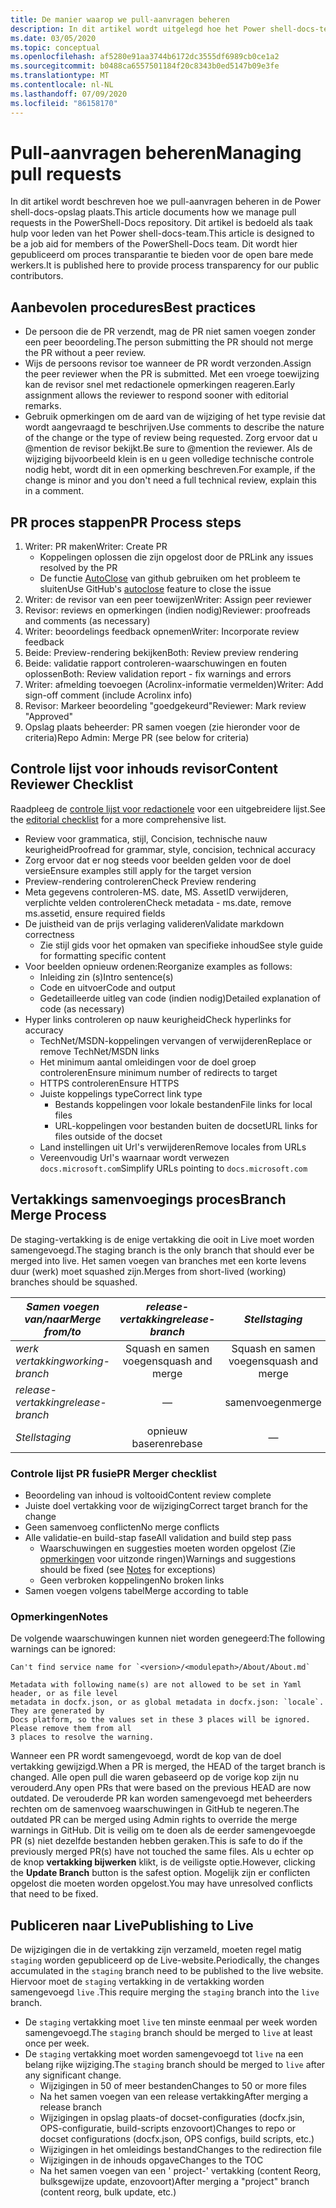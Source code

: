 ```yaml
---
title: De manier waarop we pull-aanvragen beheren
description: In dit artikel wordt uitgelegd hoe het Power shell-docs-team pull-aanvragen beheert.
ms.date: 03/05/2020
ms.topic: conceptual
ms.openlocfilehash: af5280e91aa3744b6172dc3555df6989cb0ce1a2
ms.sourcegitcommit: b0488ca6557501184f20c8343b0ed5147b09e3fe
ms.translationtype: MT
ms.contentlocale: nl-NL
ms.lasthandoff: 07/09/2020
ms.locfileid: "86158170"
---
```

# <a name="managing-pull-requests"></a><span data-ttu-id="f8d61-103">Pull-aanvragen beheren</span><span class="sxs-lookup"><span data-stu-id="f8d61-103">Managing pull requests</span></span>

<span data-ttu-id="f8d61-104">In dit artikel wordt beschreven hoe we pull-aanvragen beheren in de Power shell-docs-opslag plaats.</span><span class="sxs-lookup"><span data-stu-id="f8d61-104">This article documents how we manage pull requests in the PowerShell-Docs repository.</span></span> <span data-ttu-id="f8d61-105">Dit artikel is bedoeld als taak hulp voor leden van het Power shell-docs-team.</span><span class="sxs-lookup"><span data-stu-id="f8d61-105">This article is designed to be a job aid for members of the PowerShell-Docs team.</span></span> <span data-ttu-id="f8d61-106">Dit wordt hier gepubliceerd om proces transparantie te bieden voor de open bare mede werkers.</span><span class="sxs-lookup"><span data-stu-id="f8d61-106">It is published here to provide process transparency for our public contributors.</span></span>

## <a name="best-practices"></a><span data-ttu-id="f8d61-107">Aanbevolen procedures</span><span class="sxs-lookup"><span data-stu-id="f8d61-107">Best practices</span></span>

- <span data-ttu-id="f8d61-108">De persoon die de PR verzendt, mag de PR niet samen voegen zonder een peer beoordeling.</span><span class="sxs-lookup"><span data-stu-id="f8d61-108">The person submitting the PR should not merge the PR without a peer review.</span></span>
- <span data-ttu-id="f8d61-109">Wijs de persoons revisor toe wanneer de PR wordt verzonden.</span><span class="sxs-lookup"><span data-stu-id="f8d61-109">Assign the peer reviewer when the PR is submitted.</span></span> <span data-ttu-id="f8d61-110">Met een vroege toewijzing kan de revisor snel met redactionele opmerkingen reageren.</span><span class="sxs-lookup"><span data-stu-id="f8d61-110">Early assignment allows the reviewer to respond sooner with editorial remarks.</span></span>
- <span data-ttu-id="f8d61-111">Gebruik opmerkingen om de aard van de wijziging of het type revisie dat wordt aangevraagd te beschrijven.</span><span class="sxs-lookup"><span data-stu-id="f8d61-111">Use comments to describe the nature of the change or the type of review being requested.</span></span> <span data-ttu-id="f8d61-112">Zorg ervoor dat u @mention de revisor bekijkt.</span><span class="sxs-lookup"><span data-stu-id="f8d61-112">Be sure to @mention the reviewer.</span></span> <span data-ttu-id="f8d61-113">Als de wijziging bijvoorbeeld klein is en u geen volledige technische controle nodig hebt, wordt dit in een opmerking beschreven.</span><span class="sxs-lookup"><span data-stu-id="f8d61-113">For example, if the change is minor and you don't need a full technical review, explain this in a comment.</span></span>

## <a name="pr-process-steps"></a><span data-ttu-id="f8d61-114">PR proces stappen</span><span class="sxs-lookup"><span data-stu-id="f8d61-114">PR Process steps</span></span>

1. <span data-ttu-id="f8d61-115">Writer: PR maken</span><span class="sxs-lookup"><span data-stu-id="f8d61-115">Writer: Create PR</span></span>
   - <span data-ttu-id="f8d61-116">Koppelingen oplossen die zijn opgelost door de PR</span><span class="sxs-lookup"><span data-stu-id="f8d61-116">Link any issues resolved by the PR</span></span>
   - <span data-ttu-id="f8d61-117">De functie [AutoClose](https://help.github.com/en/articles/closing-issues-using-keywords) van github gebruiken om het probleem te sluiten</span><span class="sxs-lookup"><span data-stu-id="f8d61-117">Use GitHub's [autoclose](https://help.github.com/en/articles/closing-issues-using-keywords) feature to close the issue</span></span>
1. <span data-ttu-id="f8d61-118">Writer: de revisor van een peer toewijzen</span><span class="sxs-lookup"><span data-stu-id="f8d61-118">Writer: Assign peer reviewer</span></span>
1. <span data-ttu-id="f8d61-119">Revisor: reviews en opmerkingen (indien nodig)</span><span class="sxs-lookup"><span data-stu-id="f8d61-119">Reviewer: proofreads and comments (as necessary)</span></span>
1. <span data-ttu-id="f8d61-120">Writer: beoordelings feedback opnemen</span><span class="sxs-lookup"><span data-stu-id="f8d61-120">Writer: Incorporate review feedback</span></span>
1. <span data-ttu-id="f8d61-121">Beide: Preview-rendering bekijken</span><span class="sxs-lookup"><span data-stu-id="f8d61-121">Both: Review preview rendering</span></span>
1. <span data-ttu-id="f8d61-122">Beide: validatie rapport controleren-waarschuwingen en fouten oplossen</span><span class="sxs-lookup"><span data-stu-id="f8d61-122">Both: Review validation report - fix warnings and errors</span></span>
1. <span data-ttu-id="f8d61-123">Writer: afmelding toevoegen (Acrolinx-informatie vermelden)</span><span class="sxs-lookup"><span data-stu-id="f8d61-123">Writer: Add sign-off comment (include Acrolinx info)</span></span>
1. <span data-ttu-id="f8d61-124">Revisor: Markeer beoordeling "goedgekeurd"</span><span class="sxs-lookup"><span data-stu-id="f8d61-124">Reviewer: Mark review "Approved"</span></span>
1. <span data-ttu-id="f8d61-125">Opslag plaats beheerder: PR samen voegen (zie hieronder voor de criteria)</span><span class="sxs-lookup"><span data-stu-id="f8d61-125">Repo Admin: Merge PR (see below for criteria)</span></span>

## <a name="content-reviewer-checklist"></a><span data-ttu-id="f8d61-126">Controle lijst voor inhouds revisor</span><span class="sxs-lookup"><span data-stu-id="f8d61-126">Content Reviewer Checklist</span></span>

<span data-ttu-id="f8d61-127">Raadpleeg de [controle lijst voor redactionele](editorial-checklist.md) voor een uitgebreidere lijst.</span><span class="sxs-lookup"><span data-stu-id="f8d61-127">See the [editorial checklist](editorial-checklist.md) for a more comprehensive list.</span></span>

- <span data-ttu-id="f8d61-128">Review voor grammatica, stijl, Concision, technische nauw keurigheid</span><span class="sxs-lookup"><span data-stu-id="f8d61-128">Proofread for grammar, style, concision, technical accuracy</span></span>
- <span data-ttu-id="f8d61-129">Zorg ervoor dat er nog steeds voor beelden gelden voor de doel versie</span><span class="sxs-lookup"><span data-stu-id="f8d61-129">Ensure examples still apply for the target version</span></span>
- <span data-ttu-id="f8d61-130">Preview-rendering controleren</span><span class="sxs-lookup"><span data-stu-id="f8d61-130">Check Preview rendering</span></span>
- <span data-ttu-id="f8d61-131">Meta gegevens controleren-MS. date, MS. AssetID verwijderen, verplichte velden controleren</span><span class="sxs-lookup"><span data-stu-id="f8d61-131">Check metadata - ms.date, remove ms.assetid, ensure required fields</span></span>
- <span data-ttu-id="f8d61-132">De juistheid van de prijs verlaging valideren</span><span class="sxs-lookup"><span data-stu-id="f8d61-132">Validate markdown correctness</span></span>
  - <span data-ttu-id="f8d61-133">Zie stijl gids voor het opmaken van specifieke inhoud</span><span class="sxs-lookup"><span data-stu-id="f8d61-133">See style guide for formatting specific content</span></span>
- <span data-ttu-id="f8d61-134">Voor beelden opnieuw ordenen:</span><span class="sxs-lookup"><span data-stu-id="f8d61-134">Reorganize examples as follows:</span></span>
  - <span data-ttu-id="f8d61-135">Inleiding zin (s)</span><span class="sxs-lookup"><span data-stu-id="f8d61-135">Intro sentence(s)</span></span>
  - <span data-ttu-id="f8d61-136">Code en uitvoer</span><span class="sxs-lookup"><span data-stu-id="f8d61-136">Code and output</span></span>
  - <span data-ttu-id="f8d61-137">Gedetailleerde uitleg van code (indien nodig)</span><span class="sxs-lookup"><span data-stu-id="f8d61-137">Detailed explanation of code (as necessary)</span></span>
- <span data-ttu-id="f8d61-138">Hyper links controleren op nauw keurigheid</span><span class="sxs-lookup"><span data-stu-id="f8d61-138">Check hyperlinks for accuracy</span></span>
  - <span data-ttu-id="f8d61-139">TechNet/MSDN-koppelingen vervangen of verwijderen</span><span class="sxs-lookup"><span data-stu-id="f8d61-139">Replace or remove TechNet/MSDN links</span></span>
  - <span data-ttu-id="f8d61-140">Het minimum aantal omleidingen voor de doel groep controleren</span><span class="sxs-lookup"><span data-stu-id="f8d61-140">Ensure minimum number of redirects to target</span></span>
  - <span data-ttu-id="f8d61-141">HTTPS controleren</span><span class="sxs-lookup"><span data-stu-id="f8d61-141">Ensure HTTPS</span></span>
  - <span data-ttu-id="f8d61-142">Juiste koppelings type</span><span class="sxs-lookup"><span data-stu-id="f8d61-142">Correct link type</span></span>
    - <span data-ttu-id="f8d61-143">Bestands koppelingen voor lokale bestanden</span><span class="sxs-lookup"><span data-stu-id="f8d61-143">File links for local files</span></span>
    - <span data-ttu-id="f8d61-144">URL-koppelingen voor bestanden buiten de docset</span><span class="sxs-lookup"><span data-stu-id="f8d61-144">URL links for files outside of the docset</span></span>
  - <span data-ttu-id="f8d61-145">Land instellingen uit Url's verwijderen</span><span class="sxs-lookup"><span data-stu-id="f8d61-145">Remove locales from URLs</span></span>
  - <span data-ttu-id="f8d61-146">Vereenvoudig Url's waarnaar wordt verwezen `docs.microsoft.com`</span><span class="sxs-lookup"><span data-stu-id="f8d61-146">Simplify URLs pointing to `docs.microsoft.com`</span></span>

## <a name="branch-merge-process"></a><span data-ttu-id="f8d61-147">Vertakkings samenvoegings proces</span><span class="sxs-lookup"><span data-stu-id="f8d61-147">Branch Merge Process</span></span>

<span data-ttu-id="f8d61-148">De staging-vertakking is de enige vertakking die ooit in Live moet worden samengevoegd.</span><span class="sxs-lookup"><span data-stu-id="f8d61-148">The staging branch is the only branch that should ever be merged into live.</span></span> <span data-ttu-id="f8d61-149">Het samen voegen van branches met een korte levens duur (werk) moet squashed zijn.</span><span class="sxs-lookup"><span data-stu-id="f8d61-149">Merges from short-lived (working) branches should be squashed.</span></span>

| <span data-ttu-id="f8d61-150">*Samen voegen van/naar*</span><span class="sxs-lookup"><span data-stu-id="f8d61-150">*Merge from/to*</span></span>  | <span data-ttu-id="f8d61-151">*release-vertakking*</span><span class="sxs-lookup"><span data-stu-id="f8d61-151">*release-branch*</span></span> | <span data-ttu-id="f8d61-152">*Stell*</span><span class="sxs-lookup"><span data-stu-id="f8d61-152">*staging*</span></span>        | <span data-ttu-id="f8d61-153">*Galerie*</span><span class="sxs-lookup"><span data-stu-id="f8d61-153">*live*</span></span>      |
| ---------------- |:----------------:|:----------------:|:-----------:|
| <span data-ttu-id="f8d61-154">*werk vertakking*</span><span class="sxs-lookup"><span data-stu-id="f8d61-154">*working-branch*</span></span> | <span data-ttu-id="f8d61-155">Squash en samen voegen</span><span class="sxs-lookup"><span data-stu-id="f8d61-155">squash and merge</span></span> | <span data-ttu-id="f8d61-156">Squash en samen voegen</span><span class="sxs-lookup"><span data-stu-id="f8d61-156">squash and merge</span></span> | <span data-ttu-id="f8d61-157">Niet toegestaan</span><span class="sxs-lookup"><span data-stu-id="f8d61-157">Not allowed</span></span> |
| <span data-ttu-id="f8d61-158">*release-vertakking*</span><span class="sxs-lookup"><span data-stu-id="f8d61-158">*release-branch*</span></span> | &mdash;          | <span data-ttu-id="f8d61-159">samenvoegen</span><span class="sxs-lookup"><span data-stu-id="f8d61-159">merge</span></span>            | <span data-ttu-id="f8d61-160">Niet toegestaan</span><span class="sxs-lookup"><span data-stu-id="f8d61-160">Not allowed</span></span> |
| <span data-ttu-id="f8d61-161">*Stell*</span><span class="sxs-lookup"><span data-stu-id="f8d61-161">*staging*</span></span>        | <span data-ttu-id="f8d61-162">opnieuw baseren</span><span class="sxs-lookup"><span data-stu-id="f8d61-162">rebase</span></span>           | &mdash;          | <span data-ttu-id="f8d61-163">samenvoegen</span><span class="sxs-lookup"><span data-stu-id="f8d61-163">merge</span></span>       |

### <a name="pr-merger-checklist"></a><span data-ttu-id="f8d61-164">Controle lijst PR fusie</span><span class="sxs-lookup"><span data-stu-id="f8d61-164">PR Merger checklist</span></span>

- <span data-ttu-id="f8d61-165">Beoordeling van inhoud is voltooid</span><span class="sxs-lookup"><span data-stu-id="f8d61-165">Content review complete</span></span>
- <span data-ttu-id="f8d61-166">Juiste doel vertakking voor de wijziging</span><span class="sxs-lookup"><span data-stu-id="f8d61-166">Correct target branch for the change</span></span>
- <span data-ttu-id="f8d61-167">Geen samenvoeg conflicten</span><span class="sxs-lookup"><span data-stu-id="f8d61-167">No merge conflicts</span></span>
- <span data-ttu-id="f8d61-168">Alle validatie-en build-stap fase</span><span class="sxs-lookup"><span data-stu-id="f8d61-168">All validation and build step pass</span></span>
  - <span data-ttu-id="f8d61-169">Waarschuwingen en suggesties moeten worden opgelost (Zie [opmerkingen](#notes) voor uitzonde ringen)</span><span class="sxs-lookup"><span data-stu-id="f8d61-169">Warnings and suggestions should be fixed (see [Notes](#notes) for exceptions)</span></span>
  - <span data-ttu-id="f8d61-170">Geen verbroken koppelingen</span><span class="sxs-lookup"><span data-stu-id="f8d61-170">No broken links</span></span>
- <span data-ttu-id="f8d61-171">Samen voegen volgens tabel</span><span class="sxs-lookup"><span data-stu-id="f8d61-171">Merge according to table</span></span>

### <a name="notes"></a><span data-ttu-id="f8d61-172">Opmerkingen</span><span class="sxs-lookup"><span data-stu-id="f8d61-172">Notes</span></span>

<span data-ttu-id="f8d61-173">De volgende waarschuwingen kunnen niet worden genegeerd:</span><span class="sxs-lookup"><span data-stu-id="f8d61-173">The following warnings can be ignored:</span></span>

```
Can't find service name for `<version>/<modulepath>/About/About.md`
```

```
Metadata with following name(s) are not allowed to be set in Yaml header, or as file level
metadata in docfx.json, or as global metadata in docfx.json: `locale`. They are generated by
Docs platform, so the values set in these 3 places will be ignored. Please remove them from all
3 places to resolve the warning.
```

<span data-ttu-id="f8d61-174">Wanneer een PR wordt samengevoegd, wordt de kop van de doel vertakking gewijzigd.</span><span class="sxs-lookup"><span data-stu-id="f8d61-174">When a PR is merged, the HEAD of the target branch is changed.</span></span> <span data-ttu-id="f8d61-175">Alle open pull die waren gebaseerd op de vorige kop zijn nu verouderd.</span><span class="sxs-lookup"><span data-stu-id="f8d61-175">Any open PRs that were based on the previous HEAD are now outdated.</span></span> <span data-ttu-id="f8d61-176">De verouderde PR kan worden samengevoegd met beheerders rechten om de samenvoeg waarschuwingen in GitHub te negeren.</span><span class="sxs-lookup"><span data-stu-id="f8d61-176">The outdated PR can be merged using Admin rights to override the merge warnings in GitHub.</span></span> <span data-ttu-id="f8d61-177">Dit is veilig om te doen als de eerder samengevoegde PR (s) niet dezelfde bestanden hebben geraken.</span><span class="sxs-lookup"><span data-stu-id="f8d61-177">This is safe to do if the previously merged PR(s) have not touched the same files.</span></span> <span data-ttu-id="f8d61-178">Als u echter op de knop **vertakking bijwerken** klikt, is de veiligste optie.</span><span class="sxs-lookup"><span data-stu-id="f8d61-178">However, clicking the **Update Branch** button is the safest option.</span></span> <span data-ttu-id="f8d61-179">Mogelijk zijn er conflicten opgelost die moeten worden opgelost.</span><span class="sxs-lookup"><span data-stu-id="f8d61-179">You may have unresolved conflicts that need to be fixed.</span></span>

## <a name="publishing-to-live"></a><span data-ttu-id="f8d61-180">Publiceren naar Live</span><span class="sxs-lookup"><span data-stu-id="f8d61-180">Publishing to Live</span></span>

<span data-ttu-id="f8d61-181">De wijzigingen die in de vertakking zijn verzameld, moeten regel matig `staging` worden gepubliceerd op de Live-website.</span><span class="sxs-lookup"><span data-stu-id="f8d61-181">Periodically, the changes accumulated in the `staging` branch need to be published to the live website.</span></span> <span data-ttu-id="f8d61-182">Hiervoor moet de `staging` vertakking in de vertakking worden samengevoegd `live` .</span><span class="sxs-lookup"><span data-stu-id="f8d61-182">This require merging the `staging` branch into the `live` branch.</span></span>

- <span data-ttu-id="f8d61-183">De `staging` vertakking moet `live` ten minste eenmaal per week worden samengevoegd.</span><span class="sxs-lookup"><span data-stu-id="f8d61-183">The `staging` branch should be merged to `live` at least once per week.</span></span>
- <span data-ttu-id="f8d61-184">De `staging` vertakking moet worden samengevoegd tot `live` na een belang rijke wijziging.</span><span class="sxs-lookup"><span data-stu-id="f8d61-184">The `staging` branch should be merged to `live` after any significant change.</span></span>
  - <span data-ttu-id="f8d61-185">Wijzigingen in 50 of meer bestanden</span><span class="sxs-lookup"><span data-stu-id="f8d61-185">Changes to 50 or more files</span></span>
  - <span data-ttu-id="f8d61-186">Na het samen voegen van een release vertakking</span><span class="sxs-lookup"><span data-stu-id="f8d61-186">After merging a release branch</span></span>
  - <span data-ttu-id="f8d61-187">Wijzigingen in opslag plaats-of docset-configuraties (docfx.jsin, OPS-configuratie, build-scripts enzovoort)</span><span class="sxs-lookup"><span data-stu-id="f8d61-187">Changes to repo or docset configurations (docfx.json, OPS configs, build scripts, etc.)</span></span>
  - <span data-ttu-id="f8d61-188">Wijzigingen in het omleidings bestand</span><span class="sxs-lookup"><span data-stu-id="f8d61-188">Changes to the redirection file</span></span>
  - <span data-ttu-id="f8d61-189">Wijzigingen in de inhouds opgave</span><span class="sxs-lookup"><span data-stu-id="f8d61-189">Changes to the TOC</span></span>
  - <span data-ttu-id="f8d61-190">Na het samen voegen van een ' project-' vertakking (content Reorg, bulksgewijze update, enzovoort)</span><span class="sxs-lookup"><span data-stu-id="f8d61-190">After merging a "project" branch (content reorg, bulk update, etc.)</span></span>
